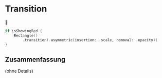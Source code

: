 # Transition
🐰

```swift
if isShowingRed {
	Rectangle()
		.transition(.asymmetric(insertion: .scale, removal: .opacity))
}
```

## Zusammenfassung
(ohne Details)